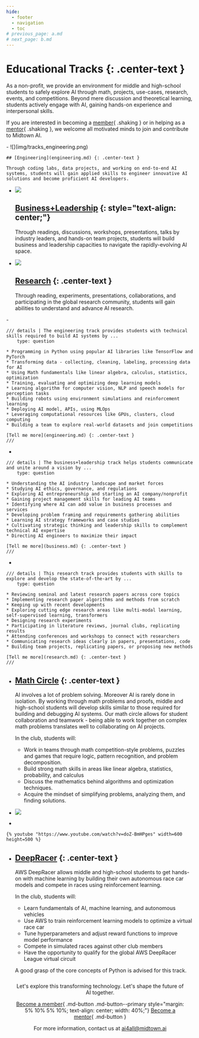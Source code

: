 ```yaml
---
hide:
  - footer
  - navigation
  - toc
# previous_page: a.md
# next_page: b.md
---
```

# Educational Tracks  {: .center-text }

 As a non-profit, we provide an environment for middle and high-school students to safely explore AI through math, projects, use-cases, research, events, and competitions. Beyond mere discussion and theoretical learning, students actively engage with AI, gaining hands-on experience and interpersonal skills.

 If you are interested in becoming a [member](/forms/membership.md){ .shaking } or in helping as a [mentor](/forms/mentorship.md){ .shaking }, we welcome all motivated minds to join and contribute to Midtown AI. 

<div class="grid cards" markdown>
-   ![](img/tracks_engineering.png)

    ## [Engineering](engineering.md) {: .center-text }

    Through coding labs, data projects, and working on end-to-end AI systems, students will gain applied skills to engineer innovative AI solutions and become proficient AI developers.


-   ![](img/tracks_business.png)

    ## [Business+Leadership](business.md) {: style="text-align: center;"}

    Through readings, discussions, workshops, presentations, talks by industry leaders, and hands-on team projects, students will build business and leadership capacities to navigate the rapidly-evolving AI space.


-   ![](img/tracks_research.png)

    ## [Research](research.md) {: .center-text }

    Through reading, experiments, presentations, collaborations, and participating in the global research community, students will gain abilities to understand and advance AI research. 


</div>
<div class="grid cards" markdown>
-   

    /// details | The engineering track provides students with technical skills required to build AI systems by ...
        type: question

    * Programming in Python using popular AI libraries like TensorFlow and PyTorch
    * Transforming data - collecting, cleaning, labeling, processing data for AI
    * Using Math fundamentals like linear algebra, calculus, statistics, optimization
    * Training, evaluating and optimizing deep learning models
    * Learning algorithm for computer vision, NLP and speech models for perception tasks
    * Building robots using environment simulations and reinforcement learning
    * Deploying AI model, APIs, using MLOps
    * Leveraging computational resources like GPUs, clusters, cloud computing
    * Building a team to explore real-world datasets and join competitions

    [Tell me more](engineering.md) {: .center-text }
    ///

-   

    /// details | The business+leadership track helps students communicate and unite around a vision by ...
        type: question

    * Understanding the AI industry landscape and market forces
    * Studying AI ethics, governance, and regulations
    * Exploring AI entrepreneurship and starting an AI company/nonprofit
    * Gaining project management skills for leading AI teams
    * Identifying where AI can add value in business processes and services
    * Developing problem framing and requirements gathering abilities
    * Learning AI strategy frameworks and case studies
    * Cultivating strategic thinking and leadership skills to complement technical AI expertise
    * Directing AI engineers to maximize their impact

    [Tell me more](business.md) {: .center-text }
    ///

-   

    /// details | This research track provides students with skills to explore and develop the state-of-the-art by ...
        type: question

    * Reviewing seminal and latest research papers across core topics
    * Implementing research paper algorithms and methods from scratch
    * Keeping up with recent developments
    * Exploring cutting edge research areas like multi-modal learning, self-supervised learning, transformers
    * Designing research experiments
    * Participating in literature reviews, journal clubs, replicating results
    * Attending conferences and workshops to connect with researchers
    * Communicating research ideas clearly in papers, presentations, code
    * Building team projects, replicating papers, or proposing new methods

    [Tell me more](research.md) {: .center-text }
    ///

</div>

<div class="grid cards" markdown>

-   ## [Math Circle](math_circle.md) {: .center-text }

    AI involves a lot of problem solving. Moreover AI is rarely done in isolation. By working through math problems and proofs, middle and high-school students will develop skills similar to those required for building and debugging AI systems. Our math circle allows for student collaboration and teamwork - being able to work together on complex math problems translates well to collaborating on AI projects.

    In the club, students will:

    * Work in teams through math competition-style problems, puzzles and games that require logic, pattern recognition, and problem decomposition.
    * Build strong math skills in areas like linear algebra, statistics, probability, and calculus
    * Discuss the mathematics behind algorithms and optimization techniques.
    * Acquire the mindset of simplifying problems, analyzing them, and finding solutions.


-   ![](img/tracks_math.png)

</div>


<div class="grid cards" markdown>

-   


    {% youtube "https://www.youtube.com/watch?v=doZ-BmHPges" width=600 height=500 %}

-   ## [DeepRacer](deepracer.md) {: .center-text }

    AWS DeepRacer allows middle and high-school students to get hands-on with machine learning by building their own autonomous race car models and compete in races using reinforcement learning.

    In the club, students will:

    * Learn fundamentals of AI, machine learning, and autonomous vehicles
    * Use AWS to train reinforcement learning models to optimize a virtual race car
    * Tune hyperparameters and adjust reward functions to improve model performance
    * Compete in simulated races against other club members
    * Have the opportunity to qualify for the global AWS DeepRacer League virtual circuit

    A good grasp of the core concepts of Python is advised for this track.

</div>


<div style="margin: 5%; text-align: center;" markdown>

Let's explore this transforming technology. Let's shape the future of AI together.

[Become a member](/forms/membership.md#){ .md-button .md-button--primary style="margin: 5% 10% 5% 10%; text-align: center; width: 40%;"}
[Become a mentor](/forms/mentorship.md#){ .md-button }

For more information, contact us at [ai4all@midtown.ai](mailto:ai4all@midtown.ai)

</div>
